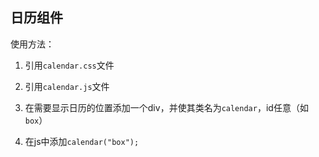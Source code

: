 ## 日历组件

使用方法：

1. 引用`calendar.css`文件

1. 引用`calendar.js`文件

1. 在需要显示日历的位置添加一个div，并使其类名为`calendar`，id任意（如`box`）

1. 在js中添加`calendar("box");`

